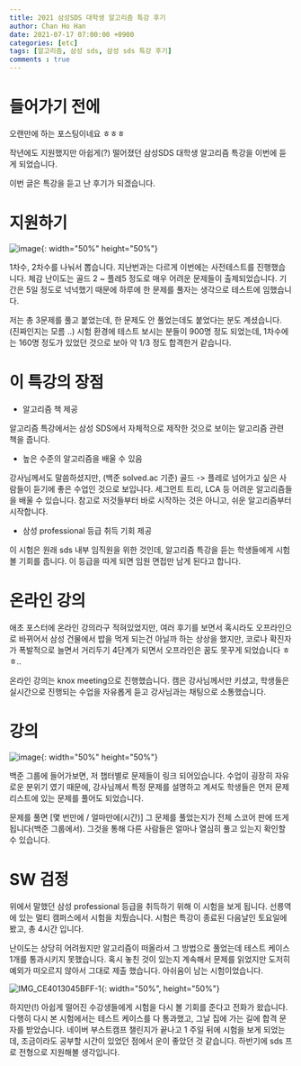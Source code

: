 ```yaml
---
title: 2021 삼성SDS 대학생 알고리즘 특강 후기
author: Chan Ho Han
date: 2021-07-17 07:00:00 +0900
categories: [etc]
tags: [알고리즘, 삼성 sds, 삼성 sds 특강 후기]
comments : true
---
```


# 들어가기 전에


오랜만에 하는 포스팅이네요 ㅎㅎㅎ

작년에도 지원했지만 아쉽게(?) 떨어졌던 삼성SDS 대학생 알고리즘 특강을 이번에 듣게 되었습니다.

이번 글은 특강을 듣고 난 후기가 되겠습니다.

# 지원하기

![image](https://user-images.githubusercontent.com/46598292/126027726-d2e9e254-5d32-47bc-8fe7-1a9f3debf2cc.png){: width="50%" height="50%"}

1차수, 2차수를 나눠서 뽑습니다. 지난번과는 다르게 이번에는 사전테스트를 진행했습니다. 체감 난이도는 골드 2 ~ 플레5 정도로 매우 어려운 문제들이 출제되었습니다. 기간은 5일 정도로 넉넉했기 때문에 하루에 한 문제를 풀자는 생각으로 테스트에 임했습니다.

저는 총 3문제를 풀고 붙었는데, 한 문제도 안 풀었는데도 붙었다는 분도 계셨습니다. (진짜인지는 모름 ..)  시험 환경에 테스트 보시는 분들이 900명 정도 되었는데, 1차수에는 160명 정도가 있었던 것으로 보아 약 1/3 정도 합격한거 같습니다.

# 이 특강의 장점

- 알고리즘 책 제공

알고리즘 특강에서는 삼성 SDS에서 자체적으로 제작한 것으로 보이는 알고리즘 관련 책을 줍니다.

- 높은 수준의 알고리즘을 배울 수 있음

강사님께서도 말씀하셨지만, (백준 solved.ac 기준) 골드 -> 플레로 넘어가고 싶은 사람들이 듣기에 좋은 수업인 것으로 보입니다. 세그먼트 트리, LCA 등 어려운 알고리즘들을 배울 수 있습니다. 참고로 저것들부터 바로 시작하는 것은 아니고, 쉬운 알고리즘부터 시작합니다.

- 삼성 professional 등급 취득 기회 제공

이 시험은 원래 sds 내부 임직원을 위한 것인데, 알고리즘 특강을 듣는 학생들에게 시험 볼 기회를 줍니다. 이 등급을 따게 되면 임원 면접만 남게 된다고 합니다.

# 온라인 강의

애초 포스터에 온라인 강의라구 적혀있었지만, 여러 후기를 보면서 혹시라도 오프라인으로 바뀌어서 삼성 건물에서 밥을 먹게 되는건 아닐까 하는 상상을 했지만, 코로나 확진자가 폭발적으로 늘면서 거리두기 4단계가 되면서 오프라인은 꿈도 못꾸게 되었습니다 ㅎㅎ..

온라인 강의는 knox meeting으로 진행했습니다. 캠은 강사님께서만 키셨고, 학생들은 실시간으로 진행되는 수업을 자유롭게 듣고 강사님과는 채팅으로 소통했습니다.

# 강의

![image](https://user-images.githubusercontent.com/46598292/126028955-13945029-d9ed-4279-ac3d-418733630267.png){: width="50%" height="50%"}

백준 그룹에 들어가보면, 저 챕터별로 문제들이 링크 되어있습니다. 수업이 굉장히 자유로운 분위기 였기 때문에, 강사님께서 특정 문제를 설명하고 계셔도 학생들은 먼저 문제 리스트에 있는 문제를 풀어도 되었습니다.

문제를 풀면 [몇 번만에 / 얼마만에(시간)] 그 문제를 풀었는지가 전체 스코어 판에 뜨게 됩니다(백준 그룹에서). 그것을 통해 다른 사람들은 얼마나 열심히 풀고 있는지 확인할 수 있습니다.


# SW 검정

위에서 말했던 삼성 professional 등급을 취득하기 위해 이 시험을 보게 됩니다. 선릉역에 있는 멀티 캠퍼스에서 시험을 치뤘습니다. 시험은 특강이 종료된 다음날인 토요일에 봤고, 총 4시간 입니다.

난이도는 상당히 어려웠지만 알고리즘이 떠올라서 그 방법으로 풀었는데 테스트 케이스 1개를 통과시키지 못했습니다. 혹시 놓친 것이 있는지 계속해서 문제를 읽었지만 도저히 예외가 떠오르지 않아서 그대로 제출 했습니다. 아쉬움이 남는 시험이었습니다.

![IMG_CE4013045BFF-1](https://user-images.githubusercontent.com/46598292/131438214-7af6072c-7df7-4ec3-9bc8-21e5c00b6c1e.jpeg){: width="50%", height="50%"}

하지만(!) 아쉽게 떨어진 수강생들에게 시험을 다시 볼 기회를 준다고 전화가 왔습니다. 다행히 다시 본 시험에서는 테스트 케이스를 다 통과했고, 그날 집에 가는 길에 합격 문자를 받았습니다. 네이버 부스트캠프 챌린지가 끝나고 1 주일 뒤에 시험을 보게 되었는데, 조금이라도 공부할 시간이 있었던 점에서 운이 좋았던 것 같습니다. 하반기에 sds 프로 전형으로 지원해볼 생각입니다.
